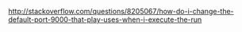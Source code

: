 http://stackoverflow.com/questions/8205067/how-do-i-change-the-default-port-9000-that-play-uses-when-i-execute-the-run
